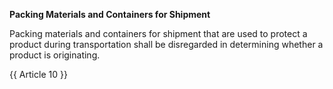 **Packing Materials and Containers for Shipment**

Packing materials and containers for shipment that are used to protect a product during transportation shall be disregarded in determining whether a product is originating.

{{ Article 10 }}
